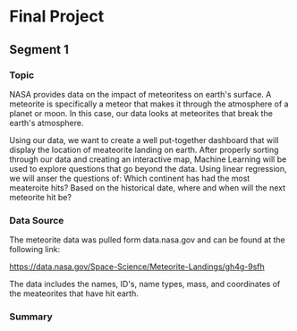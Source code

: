 # Final Project
## Segment 1 
### Topic 
NASA provides data on the impact of meteoritess on earth's surface. A meteorite is specifically a meteor that makes it through the atmosphere of a planet or moon. In this case, our data looks at meteorites that break the earth's atmosphere. 

Using our data, we want to create a well put-together dashboard that will display the location of meateorite landing on earth. After properly sorting through our data and creating an interactive map, Machine Learning will be used to explore questions that go beyond the data. Using linear regression, we will anser the questions of: Which continent has had the most meateroite hits? Based on the historical date, where and when will the next meteorite hit be? 

### Data Source 

The meteorite data was pulled form data.nasa.gov and can be found at the following link: 

https://data.nasa.gov/Space-Science/Meteorite-Landings/gh4g-9sfh

The data includes the names, ID's, name types, mass, and coordinates of the meateorites that have hit earth. 

### Summary 



